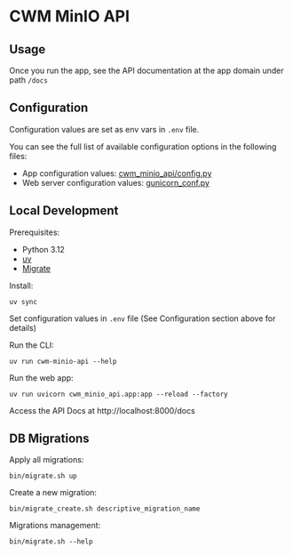 # CWM MinIO API

## Usage

Once you run the app, see the API documentation at the app domain under path `/docs`

## Configuration

Configuration values are set as env vars in `.env` file.

You can see the full list of available configuration options in the following files:

* App configuration values: [cwm_minio_api/config.py](cwm_minio_api/config.py)
* Web server configuration values: [gunicorn_conf.py](gunicorn_conf.py)

## Local Development

Prerequisites:

* Python 3.12
* [uv](https://pypi.org/project/uv/)
* [Migrate](https://github.com/golang-migrate/migrate/tree/master/cmd/migrate#installation)

Install:

```
uv sync
```

Set configuration values in `.env` file (See Configuration section above for details)

Run the CLI:

```shell
uv run cwm-minio-api --help
```

Run the web app:

```
uv run uvicorn cwm_minio_api.app:app --reload --factory
```

Access the API Docs at http://localhost:8000/docs


## DB Migrations

Apply all migrations:

```
bin/migrate.sh up
```

Create a new migration:

```
bin/migrate_create.sh descriptive_migration_name
```

Migrations management:

```
bin/migrate.sh --help
```
